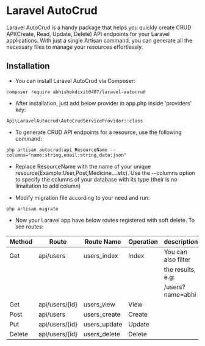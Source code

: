
# Laravel AutoCrud

Laravel AutoCrud is a handy package that helps you quickly create CRUD API(Create, Read, Update, Delete) API endpoints for your Laravel applications. With just a single Artisan command, you can generate all the necessary files to manage your resources effortlessly.

## Installation

- You can install Laravel AutoCrud via Composer:

````
composer require abhishekdixit0407/laravel-autocrud
````
- After installation, just add below provider in app.php inside 'providers' key:
````
Api\LaravelAutocrud\AutoCrudServiceProvider::class
````
- To generate CRUD API endpoints for a resource, use the following command:
````
php artisan autocrud:api ResourceName --columns="name:string,email:string,data:json" 
````
- Replace ResourceName with the name of your unique resource(Example:User,Post,Medicine....etc).
Use the --columns option to specify the columns of your database with its type (their is no limaitation to add column)

- Modify migration file according to your need and run:
````
php artisan migrate
````
- Now your Laravel app have below routes registered with soft delete. To see routes:

| Method | Route          | Route Name   | Operation |    description      |
|--------|----------------|--------------|-----------|---------------------|  
| Get    | api/users      | users_index  | Index     | You can also filter |
|        |                |              |           |  the results,  e.g: |
|        |                |              |           |  /users?name=abhi   |
| Get    | api/users/{id} | users_view   | View      |                     |
| Post   | api/users      | users_create | Create    |                     |
| Put    | api/users/{id} | users_update | Update    |                     |
| Delete | api/users/{id} | users_delete | Delete    |                     | 
                                                       